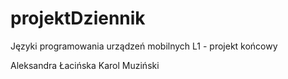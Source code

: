 # projektDziennik
Języki programowania urządzeń mobilnych L1 - projekt końcowy

Aleksandra Łacińska
Karol Muziński
